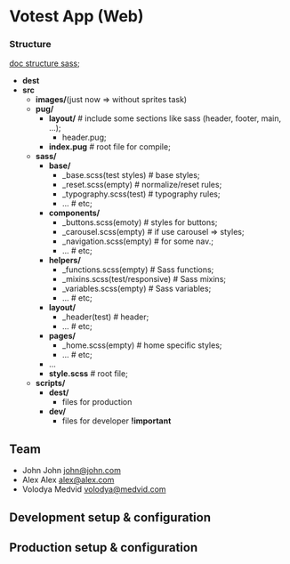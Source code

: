 # Votest App (Web)

### Structure

[doc structure sass](https://sass-guidelin.es/ru/#section-44);

+ **dest**
+ **src**
  + **images/**(just now => without sprites task)
  + **pug/**
    + **layout/**                            # include some sections like sass (header, footer, main, ...);
      - header.pug;
    + **index.pug**                          # root file for compile;
  + **sass/**
    + **base/**
      + _base.scss(test styles)              # base styles;  
      + _reset.scss(empty)                   # normalize/reset rules;
      + _typography.scss(test)               # typography rules;
      + ...                                  # etc;
    + **components/**
      + _buttons.scss(emoty)                 # styles for buttons;
      + _carousel.scss(empty)                # if use carousel => styles;
      + _navigation.scss(empty)              # for some nav.;
      + ...                                  # etc;
    + **helpers/**
      + _functions.scss(empty)               # Sass functions;
      + _mixins.scss(test/responsive)        # Sass mixins;
      + _variables.scss(empty)               # Sass variables;
      + ...                                  # etc;
    + **layout/**
      + _header(test)                        # header;
      + ...                                  # etc;
    + **pages/**
      + _home.scss(empty)                    # home specific styles;
      + ...                                  # etc;
    + ...
    + **style.scss**                         # root file;
  + **scripts/**
    + **dest/**
      - files for production
    + **dev/**
      - files for developer **!important**

## Team

- John John john@john.com
- Alex Alex alex@alex.com
- Volodya Medvid volodya@medvid.com

## Development setup & configuration
## Production setup & configuration